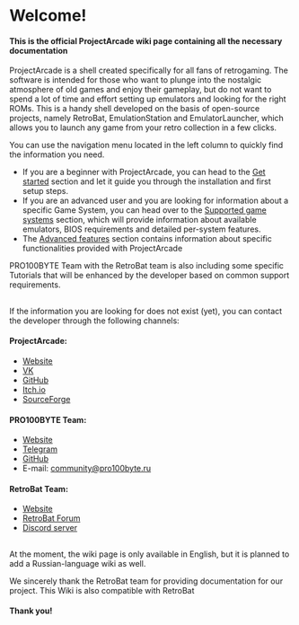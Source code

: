 # Welcome!

#### This is the official ProjectArcade wiki page containing all the necessary documentation

ProjectArcade is a shell created specifically for all fans of retrogaming. The software is intended for those who want to plunge into the nostalgic atmosphere of old games and enjoy their gameplay, but do not want to spend a lot of time and effort setting up emulators and looking for the right ROMs. This is a handy shell developed on the basis of open-source projects, namely RetroBat, EmulationStation and EmulatorLauncher, which allows you to launch any game from your retro collection in a few clicks.

You can use the navigation menu located in the left column to quickly find the information you need.

* If you are a beginner with ProjectArcade, you can head to the [Get started](get-started/prerequisites.md) section and let it guide you through the installation and first setup steps.
* If you are an advanced user and you are looking for information about a specific Game System, you can head over to the [Supported game systems](systems-and-emulators/supported-game-systems/) section, which will provide information about available emulators, BIOS requirements and detailed per-system features.
* The [Advanced features](broken-reference) section contains information about specific functionalities provided with ProjectArcade

PRO100BYTE Team with the RetroBat team is also including some specific Tutorials that will be enhanced by the developer based on common support requirements.

##

If the information you are looking for does not exist (yet), you can contact the developer through the following channels:

#### ProjectArcade:

* [Website](https://projectarcade.ru)
* [VK](https://vk.com/projectarcade)
* [GitHub](https://github.com/PRO100BYTE/ProjectArcade)
* [Itch.io](https://thedayg0ne.itch.io/projectarcade)
* [SourceForge](https://sourceforge.net/projects/projectarcade/)

#### PRO100BYTE Team:

* [Website](https://pro100byte.ru)
* [Telegram](https://t.me/thedayg0ne)
* [GitHub](https://github.com/PRO100BYTE)
* E-mail: community@pro100byte.ru

#### RetroBat Team:

* [Website](https://www.retrobat.org/)
* [RetroBat Forum](https://social.retrobat.org/forum)
* [Discord server](https://social.retrobat.org/discord)

##

At the moment, the wiki page is only available in English, but it is planned to add a Russian-language wiki as well.

We sincerely thank the RetroBat team for providing documentation for our project. This Wiki is also compatible with RetroBat

#### Thank you!
